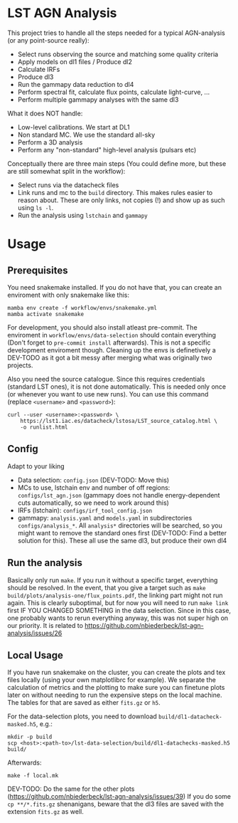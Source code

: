 # LST AGN Analysis

This project tries to handle all the steps needed for a typical AGN-analysis (or any point-source really):

- Select runs observing the source and matching some quality criteria
- Apply models on dl1 files / Produce dl2
- Calculate IRFs
- Produce dl3
- Run the gammapy data reduction to dl4
- Perform spectral fit, calculate flux points, calculate light-curve, ...
- Perform multiple gammapy analyses with the same dl3

What it does NOT handle:

- Low-level calibrations. We start at DL1
- Non standard MC. We use the standard all-sky
- Perform a 3D analysis
- Perform any "non-standard" high-level analysis (pulsars etc)

Conceptually there are three main steps (You could define more, but these are still somewhat split in the workflow):

- Select runs via the datacheck files
- Link runs and mc to the `build` directory. This makes rules easier to reason about. These are only links, not copies (!) and show up as such using `ls -l`.
- Run the analysis using `lstchain` and `gammapy`

# Usage

## Prerequisites

You need snakemake installed. If you do not have that, you can create an enviroment with only snakemake like this:

```
mamba env create -f workflow/envs/snakemake.yml
mamba activate snakemake
```

For development, you should also install atleast pre-commit.
The enviroment in `workflow/envs/data-selection` should contain everything (Don't forget to `pre-commit install` afterwards).
This is not a specific development enviroment though.
Cleaning up the envs is definetively a DEV-TODO as it got a bit messy after merging what was originally two projects.

Also you need the source catalogue. Since this requires credentials (standard LST ones), it is not done automatically.
This is needed only once (or whenever you want to use new runs).
You can use this command (replace `<username>` and `<password>`):

```
curl --user <username>:<password> \
    https://lst1.iac.es/datacheck/lstosa/LST_source_catalog.html \
    -o runlist.html
```

## Config

Adapt to your liking

- Data selection: `config.json` (DEV-TODO: Move this)
- MCs to use, lstchain env and number of off regions: `configs/lst_agn.json` (gammapy does not handle energy-dependent cuts automatically, so we need to work around this)
- IRFs (lstchain): `configs/irf_tool_config.json`
- gammapy: `analysis.yaml` and `models.yaml` in subdirectories `configs/analysis_*`. All `analysis*` directories will be searched, so you might want to remove the standard ones first (DEV-TODO: Find a better solution for this). These all use the same dl3, but produce their own dl4

## Run the analysis

Basically only run `make`.
If you run it without a specific target, everything should be resolved.
In the event, that you give a target such as `make build/plots/analysis-one/flux_points.pdf`, the linking part might not run again.
This is clearly suboptimal, but for now you will need to run `make link` first IF YOU CHANGED SOMETHING in the data selection.
Since in this case, one probably wants to rerun everything anyway, this was not super high on our priority.
It is related to https://github.com/nbiederbeck/lst-agn-analysis/issues/26

## Local Usage

If you have run snakemake on the cluster, you can create the plots and tex files locally (using your own matplotlibrc for example).
We separate the calculation of metrics and the plotting to make sure you can finetune plots later on without needing to
run the expensive steps on the local machine. The tables for that are saved as either `fits.gz` or `h5`.

For the data-selection plots, you need to download `build/dl1-datacheck-masked.h5`, e.g.:

```
mkdir -p build
scp <host>:<path-to>/lst-data-selection/build/dl1-datachecks-masked.h5 build/
```

Afterwards:

```
make -f local.mk
```

DEV-TODO: Do the same for the other plots (https://github.com/nbiederbeck/lst-agn-analysis/issues/39)
If you do some `cp **/*.fits.gz` shenanigans, beware that the dl3 files are saved with
the extension `fits.gz` as well.
